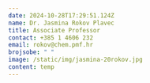 ```yaml
---
date: 2024-10-28T17:29:51.124Z
name: Dr. Jasmina Rokov Plavec
title: Associate Professor
contact: +385 1 4606 232
email: rokov@chem.pmf.hr
brojsobe: " "
image: /static/img/jasmina-20rokov.jpg
content: t﻿emp
---
```

